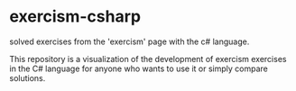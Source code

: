 # exercism-csharp
solved exercises from the 'exercism' page with the c# language.    

     
This repository is a visualization of the development of exercism exercises in the C# language 
for anyone who wants to use it or simply compare solutions.
